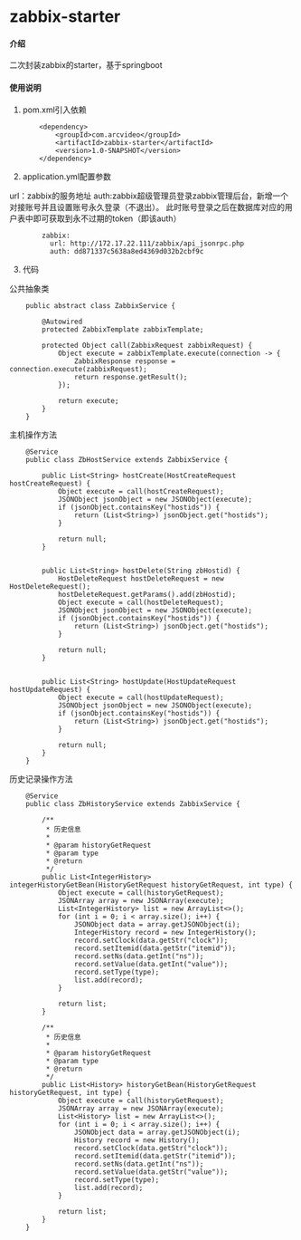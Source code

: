 # zabbix-starter

#### 介绍
二次封装zabbix的starter，基于springboot

#### 使用说明

1.  pom.xml引入依赖

            <dependency>
                <groupId>com.arcvideo</groupId>
                <artifactId>zabbix-starter</artifactId>
                <version>1.0-SNAPSHOT</version>
            </dependency>

2.  application.yml配置参数
  
  url：zabbix的服务地址
  auth:zabbix超级管理员登录zabbix管理后台，新增一个对接账号并且设置账号永久登录（不退出）。
  此时账号登录之后在数据库对应的用户表中即可获取到永不过期的token（即该auth）

            zabbix:
              url: http://172.17.22.111/zabbix/api_jsonrpc.php
              auth: dd871337c5638a8ed4369d032b2cbf9c

3.  代码

公共抽象类

        public abstract class ZabbixService {
        
            @Autowired
            protected ZabbixTemplate zabbixTemplate;
        
            protected Object call(ZabbixRequest zabbixRequest) {
                Object execute = zabbixTemplate.execute(connection -> {
                    ZabbixResponse response = connection.execute(zabbixRequest);
                    return response.getResult();
                });
        
                return execute;
            }
        }
        
主机操作方法

        @Service
        public class ZbHostService extends ZabbixService {
        
            public List<String> hostCreate(HostCreateRequest hostCreateRequest) {
                Object execute = call(hostCreateRequest);
                JSONObject jsonObject = new JSONObject(execute);
                if (jsonObject.containsKey("hostids")) {
                    return (List<String>) jsonObject.get("hostids");
                }
        
                return null;
            }
        
        
            public List<String> hostDelete(String zbHostid) {
                HostDeleteRequest hostDeleteRequest = new HostDeleteRequest();
                hostDeleteRequest.getParams().add(zbHostid);
                Object execute = call(hostDeleteRequest);
                JSONObject jsonObject = new JSONObject(execute);
                if (jsonObject.containsKey("hostids")) {
                    return (List<String>) jsonObject.get("hostids");
                }
        
                return null;
            }
        
        
            public List<String> hostUpdate(HostUpdateRequest hostUpdateRequest) {
                Object execute = call(hostUpdateRequest);
                JSONObject jsonObject = new JSONObject(execute);
                if (jsonObject.containsKey("hostids")) {
                    return (List<String>) jsonObject.get("hostids");
                }
        
                return null;
            }
        }
        
        
历史记录操作方法

        @Service
        public class ZbHistoryService extends ZabbixService {
        
            /**
             * 历史信息
             *
             * @param historyGetRequest
             * @param type
             * @return
             */
            public List<IntegerHistory> integerHistoryGetBean(HistoryGetRequest historyGetRequest, int type) {
                Object execute = call(historyGetRequest);
                JSONArray array = new JSONArray(execute);
                List<IntegerHistory> list = new ArrayList<>();
                for (int i = 0; i < array.size(); i++) {
                    JSONObject data = array.getJSONObject(i);
                    IntegerHistory record = new IntegerHistory();
                    record.setClock(data.getStr("clock"));
                    record.setItemid(data.getStr("itemid"));
                    record.setNs(data.getInt("ns"));
                    record.setValue(data.getInt("value"));
                    record.setType(type);
                    list.add(record);
                }
        
                return list;
            }
        
            /**
             * 历史信息
             *
             * @param historyGetRequest
             * @param type
             * @return
             */
            public List<History> historyGetBean(HistoryGetRequest historyGetRequest, int type) {
                Object execute = call(historyGetRequest);
                JSONArray array = new JSONArray(execute);
                List<History> list = new ArrayList<>();
                for (int i = 0; i < array.size(); i++) {
                    JSONObject data = array.getJSONObject(i);
                    History record = new History();
                    record.setClock(data.getStr("clock"));
                    record.setItemid(data.getStr("itemid"));
                    record.setNs(data.getInt("ns"));
                    record.setValue(data.getStr("value"));
                    record.setType(type);
                    list.add(record);
                }
        
                return list;
            }
        }
